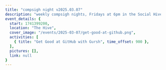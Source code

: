 ```yaml
---
title: "compsigh night v2025.03.07"
description: "weekly compsigh nights, Fridays at 6pm in the Social Hive. come chill and play some card & board games, or hack on your next project with a friend. and yes, we'll have snacks. :)"
event_details: {
  start: 1741399200,
  location: "The Hive",
  cover_image: "/events/2025-03-07/get-good-at-github.png",
  activities: [
    { title: "Get Good at GitHub with Gursh", time_offset: 900 },
  ],
  pictures: [],
  link: null
}
---
```

